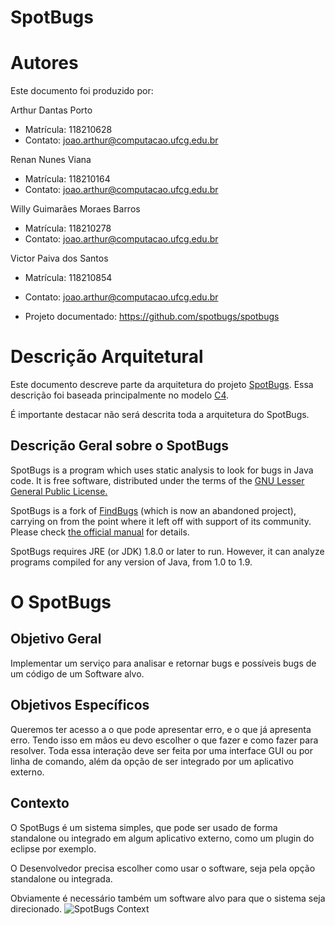 # SpotBugs

# Autores

Este documento foi produzido por: 

Arthur Dantas Porto
- Matrícula: 118210628
- Contato: joao.arthur@computacao.ufcg.edu.br

Renan Nunes Viana
- Matrícula: 118210164
- Contato: joao.arthur@computacao.ufcg.edu.br

Willy Guimarães Moraes Barros
- Matrícula: 118210278
- Contato: joao.arthur@computacao.ufcg.edu.br

Victor Paiva dos Santos
- Matrícula: 118210854
- Contato: joao.arthur@computacao.ufcg.edu.br

- Projeto documentado: https://github.com/spotbugs/spotbugs

# Descrição Arquitetural

Este documento descreve parte da arquitetura do projeto [SpotBugs](https://github.com/spotbugs/spotbugs). Essa descrição foi baseada principalmente no modelo [C4](https://c4model.com/).

É importante destacar não será descrita toda a arquitetura do SpotBugs. 


## Descrição Geral sobre o SpotBugs

SpotBugs is a program which uses static analysis to look for bugs in Java code. It is free software, distributed under the terms of the [GNU Lesser General Public License.](http://www.gnu.org/licenses/lgpl-3.0.html)

SpotBugs is a fork of [FindBugs](http://findbugs.sourceforge.net/) (which is now an abandoned project), carrying on from the point where it left off with support of its community. Please check [the official manual](https://spotbugs.readthedocs.io/en/latest/) for details.

SpotBugs requires JRE (or JDK) 1.8.0 or later to run. However, it can analyze programs compiled for any version of Java, from 1.0 to 1.9.

# O SpotBugs

## Objetivo Geral

Implementar um serviço para analisar e retornar bugs e possíveis bugs de um código de um Software alvo.

## Objetivos Específicos

Queremos ter acesso a o que pode apresentar erro, e o que já apresenta erro. Tendo isso em mãos eu devo escolher o que fazer e como fazer para resolver. Toda essa interação deve ser feita por uma interface GUI ou por linha de comando, além da opção de ser integrado por um aplicativo externo.

## Contexto

O SpotBugs é um sistema simples, que pode ser usado de forma standalone ou integrado em algum aplicativo externo, como um  plugin do eclipse por exemplo.

O Desenvolvedor precisa escolher como usar o software, seja pela opção standalone ou integrada. 

Obviamente é necessário também um software alvo para que o sistema seja direcionado.
![SpotBugs Context](SpotBugs_Context.png)
